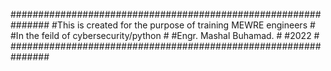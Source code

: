 ###############################################################
#This is created for the purpose of training MEWRE engineers  #
#In the feild of cybersecurity/python			      #	
#Engr. Mashal Buhamad.                                        #
#2022							      #
###############################################################
